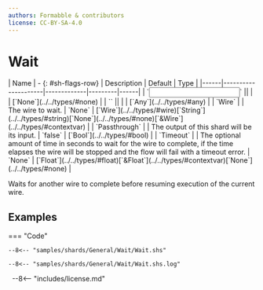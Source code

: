 ```yaml
---
authors: Formabble & contributors
license: CC-BY-SA-4.0
---
```



# Wait

<div class="sh-parameters" markdown="1">
| Name | - {: #sh-flags-row} | Description | Default | Type |
|------|---------------------|-------------|---------|------|
| `<input>` || | | [`None`](../../types/#none) |
| `<output>` || | | [`Any`](../../types/#any) |
| `Wire` |  | The wire to wait. | `None` | [`Wire`](../../types/#wire)[`String`](../../types/#string)[`None`](../../types/#none)[`&Wire`](../../types/#contextvar) |
| `Passthrough` |  | The output of this shard will be its input. | `false` | [`Bool`](../../types/#bool) |
| `Timeout` |  | The optional amount of time in seconds to wait for the wire to complete, if the time elapses the wire will be stopped and the flow will fail with a timeout error. | `None` | [`Float`](../../types/#float)[`&Float`](../../types/#contextvar)[`None`](../../types/#none) |

</div>

Waits for another wire to complete before resuming execution of the current wire.

## Examples

=== "Code"

  ```x86asm linenums="1"
  --8<-- "samples/shards/General/Wait/Wait.shs"
  ```

  ```
  --8<-- "samples/shards/General/Wait/Wait.shs.log"
  ```
&nbsp;
--8<-- "includes/license.md"

